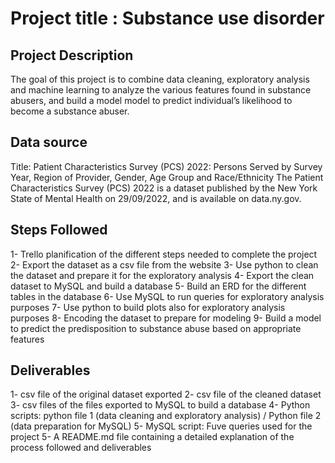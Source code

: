 # Project title : Substance use disorder 

## Project Description

The goal of this project is to combine data cleaning, exploratory analysis and machine learning to analyze the various features found in substance abusers, and build a model model to predict individual’s likelihood to become a substance abuser. 

## Data source

Title: Patient Characteristics Survey (PCS) 2022: Persons Served by Survey Year, Region of Provider, Gender, Age Group and Race/Ethnicity
The Patient Characteristics Survey (PCS) 2022 is a dataset published by the New York State of Mental Health on 29/09/2022, and is available on data.ny.gov. 

## Steps Followed 

1-	Trello planification of the different steps needed to complete the project
2-	Export the dataset as a csv file from the website
3-	Use python to clean the dataset and prepare it for the exploratory analysis
4-	Export the clean dataset to MySQL and build a database
5-	Build an ERD for the different tables in the database
6-	Use MySQL to run queries for exploratory analysis purposes
7-	Use python to build plots also for exploratory analysis purposes
8-	Encoding the dataset to prepare for modeling 
9-	Build a model to predict the predisposition to substance abuse based on appropriate features 

## Deliverables

1- csv file of the original dataset exported
2- csv file of the cleaned dataset
3- csv files of the files exported to MySQL to build a database
4- Python scripts: python file 1 (data cleaning and exploratory analysis) / Python file 2 (data preparation for MySQL)
5- MySQL script: Fuve queries used for the project
5- A README.md file containing a detailed explanation of the process followed and deliverables
